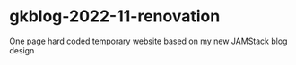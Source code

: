 # gkblog-2022-11-renovation
One page hard coded temporary website based on my new JAMStack blog design
